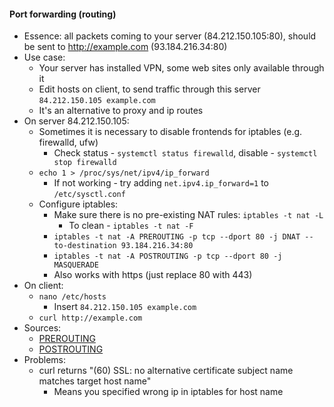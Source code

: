 #### Port forwarding (routing)
* Essence: all packets coming to your server (84.212.150.105:80), should be sent to http://example.com (93.184.216.34:80)
* Use case: 
    * Your server has installed VPN, some web sites only available through it
    * Edit hosts on client, to send traffic through this server
        `84.212.150.105 example.com`
    * It's an alternative to proxy and ip routes
* On server 84.212.150.105:
    * Sometimes it is necessary to disable frontends for iptables (e.g. firewalld, ufw)
        * Check status - `systemctl status firewalld`, disable - `systemctl stop firewalld`
    * `echo 1 > /proc/sys/net/ipv4/ip_forward`
        * If not working - try adding `net.ipv4.ip_forward=1` to `/etc/sysctl.conf`
    * Configure iptables:
        * Make sure there is no pre-existing NAT rules: `iptables -t nat -L`
            * To clean - `iptables -t nat -F`
        * `iptables -t nat -A PREROUTING -p tcp --dport 80 -j DNAT --to-destination 93.184.216.34:80`
        * `iptables -t nat -A POSTROUTING -p tcp --dport 80 -j MASQUERADE`
        * Also works with https (just replace 80 with 443)
* On client:
    * `nano /etc/hosts`
        * Insert `84.212.150.105 example.com`
    * `curl http://example.com`
* Sources:
    * [PREROUTING](https://serverfault.com/questions/586486/how-to-do-the-port-forwarding-from-one-ip-to-another-ip-in-same-network)
    * [POSTROUTING](https://stackoverflow.com/questions/51767216/iptables-forward-connection-timeout)
* Problems:
    * curl returns "(60) SSL: no alternative certificate subject name matches target host name"
        * Means you specified wrong ip in iptables for host name
